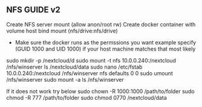 
## NFS GUIDE v2 ##
Create NFS server mount (allow anon/root rw)
Create docker container with volume host bind mount (nfs/drive:nfs/drive)
- Make sure the docker runs as the permssions you want example specify (GUID 1000 and UID 1000) if your host machine matches that most likely

sudo mkdir -p /nextcloud/d
sudo mount -t nfs 10.0.0.240:/nextcloud /nfs/winserver
ls /nextcloud/data
sudo nano /etc/fstab
10.0.0.240:/nextcloud /nfs/winserver nfs defaults 0 0
sudo umount /nfs/winserver
sudo mount -a
ls /nfs/winserver

If it does not work try below
sudo chown -R 1000:1000 /path/to/folder
sudo chmod -R 777 /path/to/folder
sudo chmod 0770 /nextcloud/data
